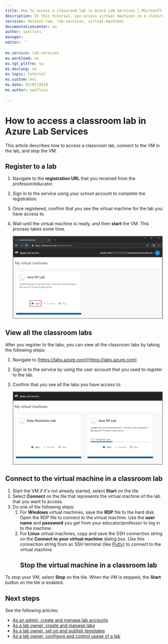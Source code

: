 ```yaml
---
title: How to access a classroom lab in Azure Lab Services | Microsoft Docs
description: In this tutorial, you access virtual machines in a classroom lab that's set up by a professor. 
services: devtest-lab, lab-services, virtual-machines
documentationcenter: na
author: spelluru
manager: 
editor: ''

ms.service: lab-services
ms.workload: na
ms.tgt_pltfrm: na
ms.devlang: na
ms.topic: tutorial
ms.custom: mvc
ms.date: 02/07/2019
ms.author: spelluru

---
```

# How to access a classroom lab in Azure Lab Services
This article describes how to access a classroom lab, connect to the VM in the lab, and stop the VM. 

## Register to a lab
1. Navigate to the **registration URL** that you received from the professor/educator. 
2. Sign in to the service using your school account to complete the registration. 
3. Once registered, confirm that you see the virtual machine for the lab you have access to. 
2. Wait until the virtual machine is ready, and then **start** the VM. This process takes some time.  

    ![Start the VM](../media/tutorial-connect-vm-in-classroom-lab/start-vm.png)


## View all the classroom labs
After you register to the labs, you can view all the classroom labs by taking the following steps: 

1. Navigate to [https://labs.azure.com](https://labs.azure.com). 
2. Sign in to the service by using the user account that you used to register to the lab. 
3. Confirm that you see all the labs you have access to. 

    ![View all labs](../media/how-to-use-classroom-lab/all-labs.png)

## Connect to the virtual machine in a classroom lab

1. Start the VM if it's not already started, select **Start** on the tile. 
2. Select **Connect** on the tile that represents the virtual machine of the lab that you want to access. 
3. Do one of the following steps: 
   1. For **Windows** virtual machines, save the **RDP** file to the hard disk. Open the RDP file to connect to the virtual machine. Use the **user name** and **password** you get from your educator/professor to log in to the machine. 
   3. For **Linux** virtual machines, copy and save the SSH connection string on the **Connect to your virtual machine** dialog box. Use this connection string from an SSH terminal (like [Putty](https://www.putty.org/)) to connect to the virtual machine.
      ## Stop the virtual machine in a classroom lab

To stop your VM, select **Stop** on the tile. When the VM is stopped, the **Start** button on the tile is enabled. 

## Next steps
See the following articles:

- [As an admin, create and manage lab accounts](how-to-manage-lab-accounts.md)
- [As a lab owner, create and manage labs](how-to-manage-classroom-labs.md)
- [As a lab owner, set up and publish templates](how-to-create-manage-template.md)
- [As a lab owner, configure and control usage of a lab](how-to-configure-student-usage.md)
 